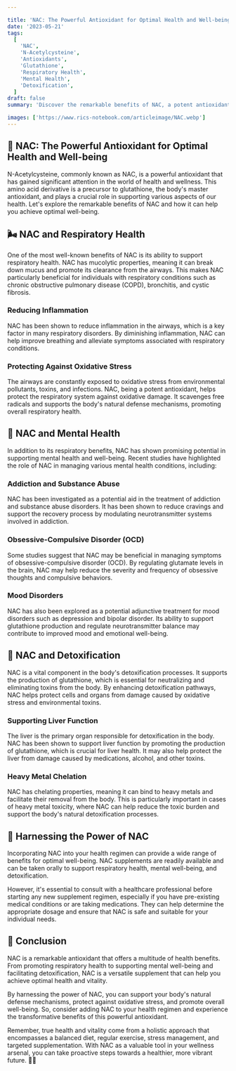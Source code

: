 ```yaml
---

title: 'NAC: The Powerful Antioxidant for Optimal Health and Well-being 🌿'
date: '2023-05-21'
tags:
  [
    'NAC',
    'N-Acetylcysteine',
    'Antioxidants',
    'Glutathione',
    'Respiratory Health',
    'Mental Health',
    'Detoxification',
  ]
draft: false
summary: 'Discover the remarkable benefits of NAC, a potent antioxidant that supports optimal health and well-being. From promoting respiratory health to supporting mental well-being and detoxification, NAC is a versatile supplement that can help you thrive. 💪'

images: ['https://www.rics-notebook.com/articleimage/NAC.webp']
---
```


## 🌟 NAC: The Powerful Antioxidant for Optimal Health and Well-being

N-Acetylcysteine, commonly known as NAC, is a powerful antioxidant that has gained significant attention in the world of health and wellness. This amino acid derivative is a precursor to glutathione, the body's master antioxidant, and plays a crucial role in supporting various aspects of our health. Let's explore the remarkable benefits of NAC and how it can help you achieve optimal well-being.

## 🌬️ NAC and Respiratory Health

One of the most well-known benefits of NAC is its ability to support respiratory health. NAC has mucolytic properties, meaning it can break down mucus and promote its clearance from the airways. This makes NAC particularly beneficial for individuals with respiratory conditions such as chronic obstructive pulmonary disease (COPD), bronchitis, and cystic fibrosis.

### Reducing Inflammation

NAC has been shown to reduce inflammation in the airways, which is a key factor in many respiratory disorders. By diminishing inflammation, NAC can help improve breathing and alleviate symptoms associated with respiratory conditions.

### Protecting Against Oxidative Stress

The airways are constantly exposed to oxidative stress from environmental pollutants, toxins, and infections. NAC, being a potent antioxidant, helps protect the respiratory system against oxidative damage. It scavenges free radicals and supports the body's natural defense mechanisms, promoting overall respiratory health.

## 🧠 NAC and Mental Health

In addition to its respiratory benefits, NAC has shown promising potential in supporting mental health and well-being. Recent studies have highlighted the role of NAC in managing various mental health conditions, including:

### Addiction and Substance Abuse

NAC has been investigated as a potential aid in the treatment of addiction and substance abuse disorders. It has been shown to reduce cravings and support the recovery process by modulating neurotransmitter systems involved in addiction.

### Obsessive-Compulsive Disorder (OCD)

Some studies suggest that NAC may be beneficial in managing symptoms of obsessive-compulsive disorder (OCD). By regulating glutamate levels in the brain, NAC may help reduce the severity and frequency of obsessive thoughts and compulsive behaviors.

### Mood Disorders

NAC has also been explored as a potential adjunctive treatment for mood disorders such as depression and bipolar disorder. Its ability to support glutathione production and regulate neurotransmitter balance may contribute to improved mood and emotional well-being.

## 🧪 NAC and Detoxification

NAC is a vital component in the body's detoxification processes. It supports the production of glutathione, which is essential for neutralizing and eliminating toxins from the body. By enhancing detoxification pathways, NAC helps protect cells and organs from damage caused by oxidative stress and environmental toxins.

### Supporting Liver Function

The liver is the primary organ responsible for detoxification in the body. NAC has been shown to support liver function by promoting the production of glutathione, which is crucial for liver health. It may also help protect the liver from damage caused by medications, alcohol, and other toxins.

### Heavy Metal Chelation

NAC has chelating properties, meaning it can bind to heavy metals and facilitate their removal from the body. This is particularly important in cases of heavy metal toxicity, where NAC can help reduce the toxic burden and support the body's natural detoxification processes.

## 💪 Harnessing the Power of NAC

Incorporating NAC into your health regimen can provide a wide range of benefits for optimal well-being. NAC supplements are readily available and can be taken orally to support respiratory health, mental well-being, and detoxification.

However, it's essential to consult with a healthcare professional before starting any new supplement regimen, especially if you have pre-existing medical conditions or are taking medications. They can help determine the appropriate dosage and ensure that NAC is safe and suitable for your individual needs.

## 🌈 Conclusion

NAC is a remarkable antioxidant that offers a multitude of health benefits. From promoting respiratory health to supporting mental well-being and facilitating detoxification, NAC is a versatile supplement that can help you achieve optimal health and vitality.

By harnessing the power of NAC, you can support your body's natural defense mechanisms, protect against oxidative stress, and promote overall well-being. So, consider adding NAC to your health regimen and experience the transformative benefits of this powerful antioxidant.

Remember, true health and vitality come from a holistic approach that encompasses a balanced diet, regular exercise, stress management, and targeted supplementation. With NAC as a valuable tool in your wellness arsenal, you can take proactive steps towards a healthier, more vibrant future. 🌿💪
